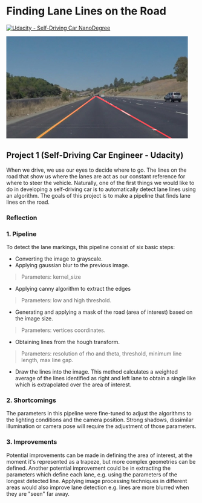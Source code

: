 # **Finding Lane Lines on the Road** 
[![Udacity - Self-Driving Car NanoDegree](https://s3.amazonaws.com/udacity-sdc/github/shield-carnd.svg)](http://www.udacity.com/drive)

<img src="test_images_output/solidYellowCurve.jpg" width="480" alt="Combined Image" />

## Project 1 (Self-Driving Car Engineer - Udacity)

When we drive, we use our eyes to decide where to go. The lines on the road that show us where the lanes are act as our constant reference for where to steer the vehicle.  Naturally, one of the first things we would like to do in developing a self-driving car is to automatically detect lane lines using an algorithm. The goals of this project is to make a pipeline that finds lane lines on the road.

### Reflection

### 1. Pipeline 

To detect the lane markings, this pipeline consist of six basic steps:
* Converting the image to grayscale.
* Applying gaussian blur to the previous image. 
> Parameters: kernel_size
* Applying canny algorithm to extract the edges 
> Parameters: low and high threshold.
* Generating and applying a mask of the road (area of interest) based on the image size. 
> Parameters: vertices coordinates.
* Obtaining lines from the hough transform. 
> Parameters: resolution of rho and theta, threshold, minimum line length, max line gap.
* Draw the lines into the image. This method calculates a weighted average of the lines identified as right and left lane to obtain a single like which is extrapolated over the area of interest.

### 2. Shortcomings 

The parameters in this pipeline were fine-tuned to adjust the algorithms to the lighting conditions and the camera position. Strong shadows, dissimilar illumination or camera pose will require the adjustment of those parameters. 

### 3. Improvements 

Potential improvements can be made in defining the area of interest, at the moment it's represented as a trapeze, but more complex geometries can be defined. Another potential improvement could be in extracting the parameters which define each lane, e.g. using the parameters of the longest detected line. Applying image processing techniques in different areas would also improve lane detection e.g. lines are more blurred when they are "seen" far away.  




